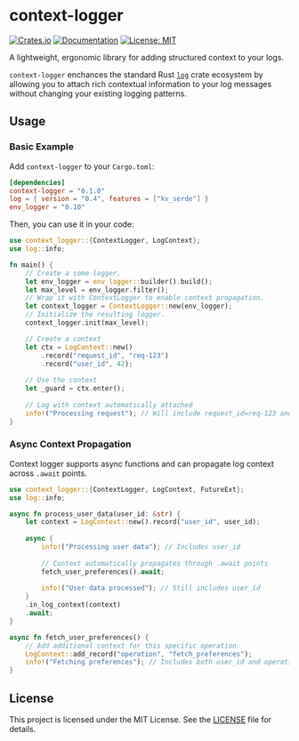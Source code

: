 # context-logger

[![Crates.io](https://img.shields.io/crates/v/context-logger.svg)](https://crates.io/crates/context-logger)
[![Documentation](https://docs.rs/context-logger/badge.svg)](https://docs.rs/context-logger)
[![License: MIT](https://img.shields.io/badge/License-MIT-blue.svg)](LICENSE)

<!-- ANCHOR: description -->

A lightweight, ergonomic library for adding structured context to your logs.

`context-logger` enchances the standard Rust [`log`] crate ecosystem by allowing
you to attach rich contextual information to your log messages without changing
your existing logging patterns.

<!-- ANCHOR_END: description -->

## Usage

### Basic Example

Add `context-logger` to your `Cargo.toml`:

```toml
[dependencies]
context-logger = "0.1.0"
log = { version = "0.4", features = ["kv_serde"] }
env_logger = "0.10"
```

Then, you can use it in your code:

<!-- ANCHOR: basic_example -->

```rust
use context_logger::{ContextLogger, LogContext};
use log::info;

fn main() {
    // Create a some logger.
    let env_logger = env_logger::builder().build();
    let max_level = env_logger.filter();
    // Wrap it with ContextLogger to enable context propagation.
    let context_logger = ContextLogger::new(env_logger);
    // Initialize the resulting logger.
    context_logger.init(max_level);   

    // Create a context
    let ctx = LogContext::new()
        .record("request_id", "req-123")
        .record("user_id", 42);
    
    // Use the context
    let _guard = ctx.enter();
    
    // Log with context automatically attached
    info!("Processing request"); // Will include request_id=req-123 and user_id=42
}
```

<!-- ANCHOR_END: basic_example -->

### Async Context Propagation

<!-- ANCHOR: async_example -->

Context logger supports async functions and can propagate log context across
`.await` points.

```rust
use context_logger::{ContextLogger, LogContext, FutureExt};
use log::info;

async fn process_user_data(user_id: &str) {
    let context = LogContext::new().record("user_id", user_id);
    
    async {
        info!("Processing user data"); // Includes user_id
        
        // Context automatically propagates through .await points
        fetch_user_preferences().await;
        
        info!("User data processed"); // Still includes user_id
    }
    .in_log_context(context)
    .await;
}

async fn fetch_user_preferences() {
    // Add additional context for this specific operation
    LogContext::add_record("operation", "fetch_preferences");
    info!("Fetching preferences"); // Includes both user_id and operation
}
```

<!-- ANCHOR_END: async_example -->

## License

This project is licensed under the MIT License. See the [LICENSE] file for
details.

[`log`]: https://crates.io/crates/log
[LICENSE]: ./LICENSE
